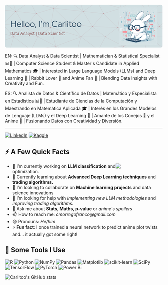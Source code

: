 ![Banner presentación](banner_3.png)

EN: 🔍 Data Analyst & Data Scientist | Mathematician & Statistical Specialist 📊📐 | Computer Science Student & Master's Candidate in Applied Mathematics 🎓 | Interested in Large Language Models (LLMs) and Deep Learning 🤖 | Rabbit Lover 🐰 and Anime Fan 🎌 | Blending Data Insights with Creativity and Fun.

ES:
🔍 Analista de Datos & Científico de Datos | Matemático y Especialista en Estadística 📊📐 | Estudiante de Ciencias de la Computación y Maestrando en Matemática Aplicada 🎓 | Interés en los Grandes Modelos de Lenguaje (LLMs) y el Deep Learning 🤖 | Amante de los Conejos 🐰 y el Anime 🎌 | Fusionando Datos con Creatividad y Diversión.
***
[![LinkedIn](https://img.shields.io/badge/linkedin-%230077B5.svg?style=for-the-badge&logo=linkedin&logoColor=white)](https://www.linkedin.com/in/cmorregof) [![Kaggle](https://img.shields.io/badge/Kaggle-035a7d?style=for-the-badge&logo=kaggle&logoColor=white)](https://www.kaggle.com/cmorregofranco)
## ⚡️ A Few Quick Facts


<img  align="right" src = "https://media.giphy.com/media/v1.Y2lkPTc5MGI3NjExZnZhcTh6OHEwNWxvd24wa2w2bzc2aWtyZTV3OGtneHh5MTNjenVlMyZlcD12MV9zdGlja2Vyc19zZWFyY2gmY3Q9cw/XGDJ1ExcBfvzYdBGbi/giphy.gif" width = "150"/>

- 🔭 I’m currently working on **LLM classification** and optimization.
- 🌱 Currently learning about **Advanced Deep Learning techniques** and **trading algorithms.**
- 👯 I’m looking to collaborate on **Machine learning projects** and data science innovations
- 🤔 I’m looking for help with _Implementing new LLM methodologies_ and _improving trading algorithms._
- 💬 Ask me about **Stats, Maths, p-value** or _anime's spoilers_
- 📫 How to reach me: _cmorregofranco@gmail.com_
- 😄 Pronouns: _He/him_
- ⚡ **Fun fact**: I once trained a neural network to predict anime plot twists and... it actually got some right!
>

## 🚀 Some Tools I Use

![R](https://img.shields.io/badge/r-%23276DC3.svg?style=for-the-badge&logo=r&logoColor=white)
![Python](https://img.shields.io/badge/python-3670A0?style=for-the-badge&logo=python&logoColor=ffdd54)
    	![NumPy](https://img.shields.io/badge/numpy-%23013243.svg?style=for-the-badge&logo=numpy&logoColor=white)
        ![Pandas](https://img.shields.io/badge/pandas-%23150458.svg?style=for-the-badge&logo=pandas&logoColor=white)
        ![Matplotlib](https://img.shields.io/badge/Matplotlib-%23ffffff.svg?style=for-the-badge&logo=Matplotlib&logoColor=black)
        ![scikit-learn](https://img.shields.io/badge/scikit--learn-%23F7931E.svg?style=for-the-badge&logo=scikit-learn&logoColor=white)
        ![SciPy](https://img.shields.io/badge/SciPy-%230C55A5.svg?style=for-the-badge&logo=scipy&logoColor=%white)
        ![TensorFlow](https://img.shields.io/badge/TensorFlow-%23FF6F00.svg?style=for-the-badge&logo=TensorFlow&logoColor=white)
        ![PyTorch](https://img.shields.io/badge/PyTorch-%23EE4C2C.svg?style=for-the-badge&logo=PyTorch&logoColor=white)
        ![Power Bi](https://img.shields.io/badge/power_bi-F2C811?style=for-the-badge&logo=powerbi&logoColor=black)


![Carlitoo's GitHub stats](https://github-readme-stats.vercel.app/api?username=cmorregof&show_icons=true&theme=transparent)

<!-- img  align="right" src = "https://media.giphy.com/media/v1.Y2lkPTc5MGI3NjExZnZhcTh6OHEwNWxvd24wa2w2bzc2aWtyZTV3OGtneHh5MTNjenVlMyZlcD12MV9zdGlja2Vyc19zZWFyY2gmY3Q9cw/XGDJ1ExcBfvzYdBGbi/giphy.gif" width = "100"/>





<!--
- 🔭 I’m currently working on ... 
- 🌱 I’m currently learning ... 
- 👯 I’m looking to collaborate on ...
- 🤔 I’m looking for help with ...
- 💬 Ask me about ...
- 📫 How to reach me: ...
- 😄 Pronouns: ...
- ⚡ Fun fact: ...
-->
